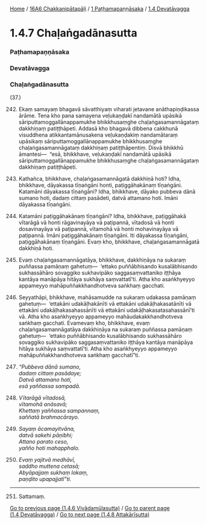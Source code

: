 
[Home](/) / [16A6 Chakkanipātapāḷi](/tipitaka/16A6.md) / [1 Paṭhamapaṇṇāsaka](/tipitaka/16A6/1.md) / [1.4 Devatāvagga](/tipitaka/16A6/1/1.4.md)

# 1.4.7 Chaḷaṅgadānasutta

### Paṭhamapaṇṇāsaka

### Devatāvagga

### Chaḷaṅgadānasutta

(37.)

242. Ekaṃ samayaṃ bhagavā sāvatthiyaṃ viharati jetavane anāthapiṇḍikassa ārāme. Tena kho pana samayena veḷukaṇḍakī nandamātā upāsikā sāriputtamoggallānappamukhe bhikkhusaṃghe chaḷaṅgasamannāgataṃ dakkhiṇaṃ patiṭṭhāpeti. Addasā kho bhagavā dibbena cakkhunā visuddhena atikkantamānusakena veḷukaṇḍakiṃ nandamātaraṃ upāsikaṃ sāriputtamoggallānappamukhe bhikkhusaṃghe chaḷaṅgasamannāgataṃ dakkhiṇaṃ patiṭṭhāpentiṃ. Disvā bhikkhū āmantesi—  “esā, bhikkhave, veḷukaṇḍakī nandamātā upāsikā sāriputtamoggallānappamukhe bhikkhusaṃghe chaḷaṅgasamannāgataṃ dakkhiṇaṃ patiṭṭhāpeti.

243. Kathañca, bhikkhave, chaḷaṅgasamannāgatā dakkhiṇā hoti? Idha, bhikkhave, dāyakassa tīṇaṅgāni honti, paṭiggāhakānaṃ tīṇaṅgāni. Katamāni dāyakassa tīṇaṅgāni? Idha, bhikkhave, dāyako pubbeva dānā sumano hoti, dadaṃ cittaṃ pasādeti, datvā attamano hoti. Imāni dāyakassa tīṇaṅgāni.

244. Katamāni paṭiggāhakānaṃ tīṇaṅgāni? Idha, bhikkhave, paṭiggāhakā vītarāgā vā honti rāgavinayāya vā paṭipannā, vītadosā vā honti dosavinayāya vā paṭipannā, vītamohā vā honti mohavinayāya vā paṭipannā. Imāni paṭiggāhakānaṃ tīṇaṅgāni. Iti dāyakassa tīṇaṅgāni, paṭiggāhakānaṃ tīṇaṅgāni. Evaṃ kho, bhikkhave, chaḷaṅgasamannāgatā dakkhiṇā hoti.

245. Evaṃ chaḷaṅgasamannāgatāya, bhikkhave, dakkhiṇāya na sukaraṃ puññassa pamāṇaṃ gahetuṃ—  ‘ettako puññābhisando kusalābhisando sukhassāhāro sovaggiko sukhavipāko saggasaṃvattaniko iṭṭhāya kantāya manāpāya hitāya sukhāya saṃvattatī’ti. Atha kho asaṅkhyeyyo appameyyo mahāpuññakkhandhotveva saṅkhaṃ gacchati.

246. Seyyathāpi, bhikkhave, mahāsamudde na sukaraṃ udakassa pamāṇaṃ gahetuṃ—  ‘ettakāni udakāḷhakānīti vā ettakāni udakāḷhakasatānīti vā ettakāni udakāḷhakasahassānīti vā ettakāni udakāḷhakasatasahassānī’ti vā. Atha kho asaṅkhyeyyo appameyyo mahāudakakkhandhotveva saṅkhaṃ gacchati. Evamevaṃ kho, bhikkhave, evaṃ chaḷaṅgasamannāgatāya dakkhiṇāya na sukaraṃ puññassa pamāṇaṃ gahetuṃ—  ‘ettako puññābhisando kusalābhisando sukhassāhāro sovaggiko sukhavipāko saggasaṃvattaniko iṭṭhāya kantāya manāpāya hitāya sukhāya saṃvattatī’ti. Atha kho asaṅkhyeyyo appameyyo mahāpuññakkhandhotveva saṅkhaṃ gacchatī”ti.

247. _“Pubbeva dānā sumano,_  
_dadaṃ cittaṃ pasādaye;_  
_Datvā attamano hoti,_  
_esā yaññassa sampadā._  


248. _Vītarāgā vītadosā,_  
_vītamohā anāsavā;_  
_Khettaṃ yaññassa sampannaṃ,_  
_saññatā brahmacārayo._  


249. _Sayaṃ ācamayitvāna,_  
_datvā sakehi pāṇibhi;_  
_Attano parato ceso,_  
_yañño hoti mahapphalo._  


250. _Evaṃ yajitvā medhāvī,_  
_saddho muttena cetasā;_  
_Abyāpajjaṃ sukhaṃ lokaṃ,_  
_paṇḍito upapajjatī”ti._  


---

251. Sattamaṃ.



[Go to previous page (1.4.6 Vivādamūlasutta)](/tipitaka/16A6/1/1.4/1.4.6.md) / [Go to parent page (1.4 Devatāvagga)](/tipitaka/16A6/1/1.4.md) / [Go to next page (1.4.8 Attakārīsutta)](/tipitaka/16A6/1/1.4/1.4.8.md)


